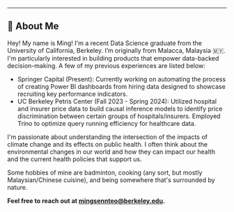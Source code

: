 ---

## 👋 About Me

Hey! My name is Ming! I'm a recent Data Science graduate from the University of California, Berkeley. I’m originally from Malacca, Malaysia 🇲🇾. I'm particularly interested in building products that empower data-backed decision-making. A few of my previous experiences are listed below:

- Springer Capital (Present): Currently working on automating the process of creating Power BI dashboards from hiring data designed to showcase recruiting key performance indicators.
- UC Berkeley Petris Center (Fall 2023 - Spring 2024): Utilized hospital and insurer price data to build causal inference models to identify price discrimination between certain groups of hospitals/insurers. Employed Trino to optimize query running efficiency for healthcare data.
  
I'm passionate about understanding the intersection of the impacts of climate change and its effects on public health. I often think about the environmental changes in our world and how they can impact our health and the current health policies that support us. 

Some hobbies of mine are badminton, cooking (any sort, but mostly Malaysian/Chinese cuisine), and being somewhere that's surrounded by nature.

**Feel free to reach out at <a href="mailto:mingsennteo@berkeley.edu">mingsennteo@berkeley.edu</a>.**

